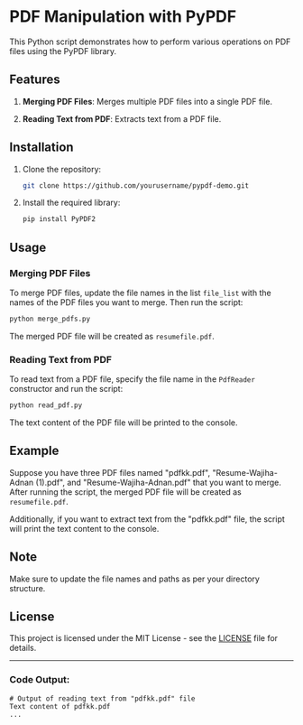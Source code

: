 # PDF Manipulation with PyPDF

This Python script demonstrates how to perform various operations on PDF files using the PyPDF library.

## Features

1. **Merging PDF Files**: Merges multiple PDF files into a single PDF file.

2. **Reading Text from PDF**: Extracts text from a PDF file.

## Installation

1. Clone the repository:

    ```bash
    git clone https://github.com/yourusername/pypdf-demo.git
    ```

2. Install the required library:

    ```bash
    pip install PyPDF2
    ```

## Usage

### Merging PDF Files

To merge PDF files, update the file names in the list `file_list` with the names of the PDF files you want to merge. Then run the script:

```python
python merge_pdfs.py
```

The merged PDF file will be created as `resumefile.pdf`.

### Reading Text from PDF

To read text from a PDF file, specify the file name in the `PdfReader` constructor and run the script:

```python
python read_pdf.py
```

The text content of the PDF file will be printed to the console.

## Example

Suppose you have three PDF files named "pdfkk.pdf", "Resume-Wajiha-Adnan (1).pdf", and "Resume-Wajiha-Adnan.pdf" that you want to merge. After running the script, the merged PDF file will be created as `resumefile.pdf`.

Additionally, if you want to extract text from the "pdfkk.pdf" file, the script will print the text content to the console.

## Note

Make sure to update the file names and paths as per your directory structure.

## License

This project is licensed under the MIT License - see the [LICENSE](LICENSE) file for details.

---

### Code Output:

```plaintext
# Output of reading text from "pdfkk.pdf" file
Text content of pdfkk.pdf
...

```


